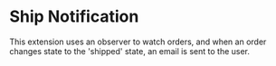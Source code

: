 Ship Notification
=================

This extension uses an observer to watch orders, and when an order changes state to the 'shipped' state, an email is sent to the user.


